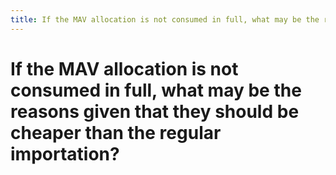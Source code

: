 ```yaml
---
title: If the MAV allocation is not consumed in full, what may be the reasons given that they should be cheaper than the regular importation?
---
```


# If the MAV allocation is not consumed in full, what may be the reasons given that they should be cheaper than the regular importation?
